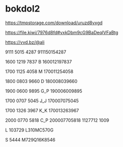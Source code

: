 # bokdol2


https://tmpstorage.com/download/uruzd8vxgd

https://file.kiwi/7976d8fd#vxkDbm9cG9BaDeqIVFaBtg


https://vvd.bz/@ali


9111 5015 4287
911150154287

1600 1219 7837
B
160012197837

1700 1125 4058
M
170011254058

1800 0803 9660
D
180008039660

1900 0600 9895
G_P
190006009895

1700 0707 5045
J_J
170007075045

1700 1326 3967
K_K
170013263967

2000 0770 5818
C_P
200007705818
1127712
1009

L
103729
L310MC570G

S
5444
M729Q16K8546


